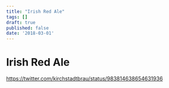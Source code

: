 ```yaml
---
title: "Irish Red Ale"
tags: []
draft: true
published: false
date: '2018-03-01'
---
```


# Irish Red Ale

https://twitter.com/kirchstadtbrau/status/983814638654631936
